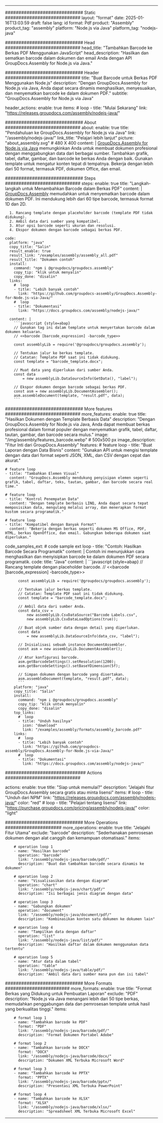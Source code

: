 



---
############################# Static ############################
layout: "format"
date:  2025-01-16T13:03:59
draft: false
lang: id
format: Pdf
product: "Assembly"
product_tag: "assembly"
platform: "Node.js via Java"
platform_tag: "nodejs-java"

############################# Head ############################
head_title: "Tambahkan Barcode ke Berkas PDF Menggunakan JavaScript"
head_description: "Hasilkan dan sematkan barcode dalam dokumen dan email Anda dengan API GroupDocs.Assembly for Node.js via Java."

############################# Header ############################
title: "Buat Barcode untuk Berkas PDF Menggunakan Node.js" 
description: "Dengan GroupDocs.Assembly for Node.js via Java, Anda dapat secara dinamis menghasilkan, menyesuaikan, dan menyematkan barcode ke dalam dokumen PDF."
subtitle: "GroupDocs.Assembly for Node.js via Java" 

header_actions:
  enable: true
  items:
    #  loop
    - title: "Mulai Sekarang"
      link: "https://releases.groupdocs.com/assembly/nodejs-java/"
      
############################# About ############################
about:
    enable: true
    title: "Pendahuluan ke GroupDocs.Assembly for Node.js via Java"
    link: "/assembly/nodejs-java/"
    link_title: "Pelajari lebih lanjut"
    picture: "about_assembly.svg" # 480 X 400
    content: |
       [GroupDocs.Assembly for Node.js via Java](/assembly/nodejs-java/) memungkinkan Anda untuk membuat dokumen profesional dengan menggabungkan data dari berbagai sumber. Tambahkan grafik, tabel, daftar, gambar, dan barcode ke berkas Anda dengan baik. Gunakan template untuk mengatur konten tepat di tempatnya. Bekerja dengan lebih dari 50 format, termasuk PDF, dokumen Office, dan email.

############################# Steps ############################
steps:
    enable: true
    title: "Langkah-langkah untuk Menambahkan Barcode dalam Berkas PDF"
    content: |
      [GroupDocs.Assembly](/assembly/nodejs-java/) memudahkan untuk menyematkan barcode dalam dokumen PDF. Ini mendukung lebih dari 60 tipe barcode, termasuk format 1D dan 2D.
      
      1. Rancang template dengan placeholder barcode (template PDF tidak didukung).
      2. Ambil data dari sumber yang kompatibel.
      3. Atur opsi barcode seperti ukuran dan resolusi.
      4. Ekspor dokumen dengan barcode sebagai berkas PDF.
   
    code:
      platform: "java"
      copy_title: "Salin"
      result_enable: true
      result_link: "/examples/assembly/assembly_all.pdf"
      result_title: "Dokumen contoh"
      install:
        command: "npm i @groupdocs/groupdocs.assembly"
        copy_tip: "klik untuk menyalin"
        copy_done: "disalin"
      links:
        #  loop
        - title: "Lebih banyak contoh"
          link: "https://github.com/groupdocs-assembly/GroupDocs.Assembly-for-Node.js-via-Java/"
        #  loop
        - title: "Dokumentasi"
          link: "https://docs.groupdocs.com/assembly/nodejs-java/"
          
      content: |
        ```javascript {style=abap}
        // Gunakan tag ini dalam template untuk menyertakan barcode dalam dokumen keluaran.
        // <<barcode [barcode_expression] -barcode_type>>
    
        const assemblyLib = require('@groupdocs/groupdocs.assembly');

        // Tentukan jalur ke berkas template.
        // Catatan: Template PDF saat ini tidak didukung.
        const template = "barcode_template.docx";

        // Muat data yang diperlukan dari sumber Anda.
        const data 
            = new assemblyLib.DataSourceInfo(GetData(), "label");

        // Ekspor dokumen dengan barcode sebagai berkas PDF.
        const asm = new assemblyLib.DocumentAssembler();
        asm.assembleDocument(template, "result.pdf", data);
        ```           

############################# More features ############################
more_features:
  enable: true
  title: "Hasilkan Dokumen dengan Template Berbasis Data"
  description: "Dengan GroupDocs.Assembly for Node.js via Java, Anda dapat membuat berkas profesional dalam format populer dengan menyematkan grafik, tabel, daftar, tautan, gambar, dan barcode secara mulus."
  image: "/img/assembly/features_barcode.webp" # 500x500 px
  image_description: "Fitur Inti dari GroupDocs.Assembly"
  features:
    # feature loop
    - title: "Buat Laporan dengan Data Bisnis"
      content: "Gunakan API untuk mengisi template dengan data dari format seperti JSON, XML, dan CSV dengan cepat dan akurat."

    # feature loop
    - title: "Tambahkan Elemen Visual"
      content: "GroupDocs.Assembly mendukung penyisipan elemen seperti grafik, tabel, daftar, teks, tautan, gambar, dan barcode secara real time."

    # feature loop
    - title: "Kontrol Penempatan Data"
      content: "Dengan template berbasis LINQ, Anda dapat secara tepat memposisikan data, mengulang melalui array, dan menerapkan format kustom secara programatik."

    # feature loop
    - title: "Kompatibel dengan Banyak Format"
      content: "Bekerja dengan berkas seperti dokumen MS Office, PDF, HTML, berkas OpenOffice, dan email. Gabungkan beberapa dokumen saat diperlukan."
      
  code_samples_ext:
    # code sample ext loop
    - title: "Contoh: Hasilkan Barcode Secara Programatik"
      content: |
        Contoh ini menunjukkan cara menghasilkan dan menyisipkan barcode ke dalam dokumen PDF secara programatik.
      code:
        title: "Java"
        content: |
          ```javascript {style=abap}
          // Rancang template dengan placeholder barcode.
          // <<barcode [barcode_expression] -barcode_type>>
          
          const assemblyLib = require('@groupdocs/groupdocs.assembly');

          // Tentukan jalur berkas template.
          // Catatan: Template PDF saat ini tidak didukung.
          const template = "barcode_template.docx";

          // Ambil data dari sumber Anda.
          const data_csv =
              new assemblyLib.CsvDataSource("Barcode Labels.csv", 
              new assemblyLib.CsvDataLoadOptions(true));

          // Buat objek sumber data dengan detail yang diperlukan.
          const data 
              = new assemblyLib.DataSourceInfo(data_csv, "label");

          // Inisialisasi sebuah instance DocumentAssembler.
          const asm = new assemblyLib.DocumentAssembler();

          // Atur konfigurasi barcode.
          asm.getBarcodeSettings().setResolution(1200);
          asm.getBarcodeSettings().setBaseYDimension(5f);

          // Simpan dokumen dengan barcode yang disertakan.
          asm.assembleDocument(template, "result.pdf", data);
          ```
        platform: "java"
        copy_title: "Salin"
        install:
          command: "npm i @groupdocs/groupdocs.assembly"
          copy_tip: "klik untuk menyalin"
          copy_done: "disalin"
        top_links:
          #  loop
          - title: "Unduh hasilnya"
            icon: "download"
            link: "/examples/assembly/formats/assembly_barcode.pdf"
        links:
          #  loop
          - title: "Lebih banyak contoh"
            link: "https://github.com/groupdocs-assembly/GroupDocs.Assembly-for-Node.js-via-Java/"
          #  loop
          - title: "Dokumentasi"
            link: "https://docs.groupdocs.com/assembly/nodejs-java/"
            

            


############################## Actions ############################

actions:
  enable: true
  title: "Siap untuk memulai?"
  description: "Jelajahi fitur GroupDocs.Assembly secara gratis atau minta lisensi"
  items:
    #  loop
    - title: "Unduh dari NPM"
      link: "https://releases.groupdocs.com/assembly/nodejs-java/"
      color: "red"
        #  loop
    - title: "Pelajari tentang lisensi"
      link: "https://purchase.groupdocs.com/pricing/assembly/nodejs-java/"
      color: "light"


############################# More Operations #####################
more_operations:
    enable: true
    title: "Jelajahi Fitur Utama"
    exclude: "barcode"
    description: "Sederhanakan pemrosesan dokumen dengan alat canggih dan kemampuan otomatisasi."
    items: 
          
        # operation loop 1
        - name: "Hasilkan barcode"
          operation: "barcode"
          link: "/assembly/nodejs-java/barcode/pdf/"
          description: "Buat dan tambahkan barcode secara dinamis ke dokumen"

        # operation loop 2
        - name: "Visualisasikan data dengan diagram"
          operation: "chart"
          link: "/assembly/nodejs-java/chart/pdf/"
          description: "Isi berbagai jenis diagram dengan data"

        # operation loop 3
        - name: "Gabungkan dokumen"
          operation: "document"
          link: "/assembly/nodejs-java/document/pdf/"
          description: "Kombinasikan konten satu dokumen ke dokumen lain"

        # operation loop 4
        - name: "Tampilkan data dengan daftar"
          operation: "list"
          link: "/assembly/nodejs-java/list/pdf/"
          description: "Hasilkan daftar dalam dokumen menggunakan data tertentu"

        # operation loop 5
        - name: "Atur data dalam tabel"
          operation: "table"
          link: "/assembly/nodejs-java/table/pdf/"
          description: "Ambil data dari sumber mana pun dan isi tabel"
         
          
############################# More Formats ########################
more_formats:
    enable: true
    title: "Format Berkas yang Didukung untuk Pembuatan Laporan"
    exclude: "PDF"
    description: "Node.js via Java menangani lebih dari 50 tipe berkas, memudahkan penggabungan data dan pemrosesan template untuk hasil yang berkualitas tinggi."
    items: 
          
        # format loop 1
        - name: "Tambahkan barcode ke PDF"
          format: "PDF"
          link: "/assembly/nodejs-java/barcode/pdf/"
          description: "Format Dokumen Portabel Adobe"
          
        # format loop 2
        - name: "Tambahkan barcode ke DOCX"
          format: "DOCX"
          link: "/assembly/nodejs-java/barcode/docx/"
          description: "Dokumen XML Terbuka Microsoft Word"
          
        # format loop 3
        - name: "Tambahkan barcode ke PPTX"
          format: "PPTX"
          link: "/assembly/nodejs-java/barcode/pptx/"
          description: "Presentasi XML Terbuka PowerPoint"
          
        # format loop 4
        - name: "Tambahkan barcode ke XLSX"
          format: "XLSX"
          link: "/assembly/nodejs-java/barcode/xlsx/"
          description: "Spreadsheet XML Terbuka Microsoft Excel"


          

---